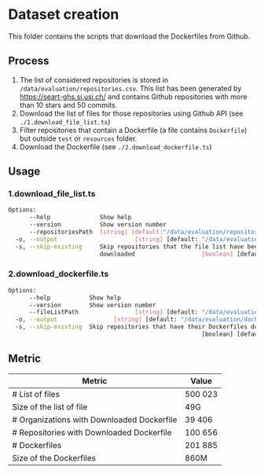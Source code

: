 # Dataset creation

This folder contains the scripts that download the Dockerfiles from Github.

## Process

1. The list of considered repositories is stored in `/data/evaluation/repositories.csv`. This list has been generated by https://seart-ghs.si.usi.ch/ and contains Github repositories with more than 10 stars and 50 commits.
2. Download the list of files for those repositories using Github API (see `./1.download_file_list.ts`)
3. Filter repositories that contain a Dockerfile (a file contains `Dockerfile`) but outside `test` or `resources` folder.
4. Download the Dockerfile (see `./2.download_dockerfile.ts`)

## Usage

### 1.download_file_list.ts

```bash
Options:
      --help              Show help                                    [boolean]
      --version           Show version number                          [boolean]
      --repositoriesPath  [string] [default:"/data/evaluation/repositories.csv"]
  -o, --output                      [string] [default: "/data/evaluation/files"]
  -s, --skip-existing     Skip repositories that the file list have been already
                          downloaded                   [boolean] [default: true]
```

### 2.download_dockerfile.ts

```bash
Options:
      --help           Show help                                       [boolean]
      --version        Show version number                             [boolean]
      --fileListPath                [string] [default: "/data/evaluation/files"]
  -o, --output                [string] [default: "/data/evaluation/dockerfiles"]
  -s, --skip-existing  Skip repositories that have their Dockerfiles downloaded
                                                       [boolean] [default: true]
```

## Metric

| Metric                                     | Value   |
| ------------------------------------------ | ------- |
| # List of files                            | 500 023 |
| Size of the list of file                   | 49G     |
| # Organizations with Downloaded Dockerfile | 39 406  |
| # Repositories with Downloaded Dockerfile  | 100 656 |
| # Dockerfiles                              | 201 885 |
| Size of the Dockerfiles                    | 860M    |
